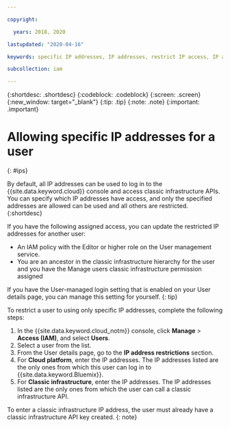 ```yaml
---

copyright:

  years: 2018, 2020

lastupdated: "2020-04-16"

keywords: specific IP addresses, IP addresses, restrict IP access, IP address access, allow IP access

subcollection: iam

---
```


{:shortdesc: .shortdesc}
{:codeblock: .codeblock}
{:screen: .screen}
{:new_window: target="_blank"}
{:tip: .tip}
{:note: .note}
{:important: .important}

# Allowing specific IP addresses for a user
{: #ips}

By default, all IP addresses can be used to log in to the {{site.data.keyword.cloud}} console and access classic infrastructure APIs. You can specify which IP addresses have access, and only the specified addresses are allowed can be used and all others are restricted.
{:shortdesc}

If you have the following assigned access, you can update the restricted IP addresses for another user:

  * An IAM policy with the Editor or higher role on the User management service.
  * You are an ancestor in the classic infrastructure hierarchy for the user and you have the Manage users classic infrastructure permission assigned

If you have the User-managed login setting that is enabled on your User details page, you can manage this setting for yourself.
{: tip}

To restrict a user to using only specific IP addresses, complete the following steps:

1. In the {{site.data.keyword.cloud_notm}} console, click **Manage** &gt; **Access (IAM)**, and select **Users**.
2. Select a user from the list.
3. From the User details page, go to the **IP address restrictions** section.
4. For **Cloud platform**, enter the IP addresses. The IP addresses listed are the only ones from which this user can log in to {{site.data.keyword.Bluemix}}.
5. For **Classic infrastructure**, enter the IP addresses. The IP addresses listed are the only ones from which the user can call a classic infrastructure API.

  To enter a classic infrastructure IP address, the user must already have a classic infrastructure API key created.
  {: note}
